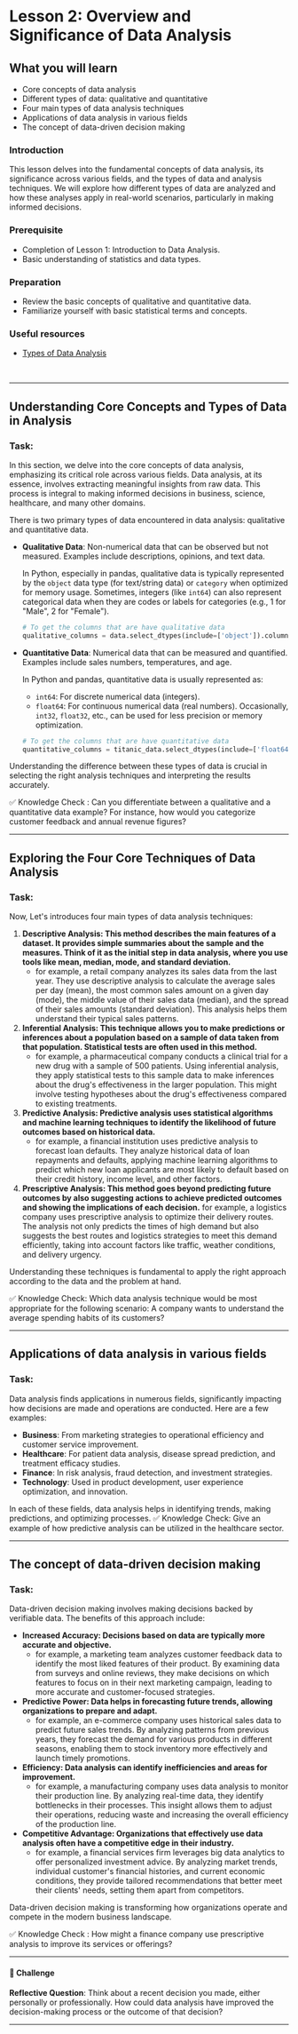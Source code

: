 # Lesson 2: Overview and Significance of Data Analysis

## What you will learn 

- Core concepts of data analysis
- Different types of data: qualitative and quantitative
- Four main types of data analysis techniques
- Applications of data analysis in various fields
- The concept of data-driven decision making

### Introduction

This lesson delves into the fundamental concepts of data analysis, its significance across various fields, and the types of data and analysis techniques. We will explore how different types of data are analyzed and how these analyses apply in real-world scenarios, particularly in making informed decisions.

### Prerequisite

* Completion of Lesson 1: Introduction to Data Analysis.
* Basic understanding of statistics and data types.

### Preparation

* Review the basic concepts of qualitative and quantitative data.
* Familiarize yourself with basic statistical terms and concepts.

### Useful resources

* [Types of Data Analysis](https://medium.com/@datasciencewizards/types-of-data-analysis-8dfa9457db36)

<br>

---

## Understanding Core Concepts and Types of Data in Analysis

### Task:

In this section, we delve into the core concepts of data analysis, emphasizing its critical role across various fields. Data analysis, at its essence, involves extracting meaningful insights from raw data. This process is integral to making informed decisions in business, science, healthcare, and many other domains.

There is two primary types of data encountered in data analysis: qualitative and quantitative data.

- **Qualitative Data**: Non-numerical data that can be observed but not measured. Examples include descriptions, opinions, and text data.

    In Python, especially in pandas, qualitative data is typically represented by the `object` data type (for text/string data) or `category` when optimized for memory usage. Sometimes, integers (like `int64`) can also represent categorical data when they are codes or labels for categories (e.g., 1 for "Male", 2 for "Female").
  ```python
  # To get the columns that are have qualitative data
  qualitative_columns = data.select_dtypes(include=['object']).columns
  ```
- **Quantitative Data**: Numerical data that can be measured and quantified. Examples include sales numbers, temperatures, and age.

    In Python and pandas, quantitative data is usually represented as:
    - `int64`: For discrete numerical data (integers).
    - `float64`: For continuous numerical data (real numbers).
    Occasionally, `int32`, `float32`, etc., can be used for less precision or memory optimization.
  ```python
  # To get the columns that are have quantitative data
  quantitative_columns = titanic_data.select_dtypes(include=['float64', 'int64']).columns
  ```

Understanding the difference between these types of data is crucial in selecting the right analysis techniques and interpreting the results accurately.

✅ Knowledge Check : Can you differentiate between a qualitative and a quantitative data example? For instance, how would you categorize customer feedback and annual revenue figures?

---
## Exploring the Four Core Techniques of Data Analysis

### Task:
Now, Let's introduces four main types of data analysis techniques:

1. **Descriptive Analysis: This method describes the main features of a dataset. It provides simple summaries about the sample and the measures. Think of it as the initial step in data analysis, where you use tools like mean, median, mode, and standard deviation.**
    - for example, a retail company analyzes its sales data from the last year. They use descriptive analysis to calculate the average sales per day (mean), the most common sales amount on a given day (mode), the middle value of their sales data (median), and the spread of their sales amounts (standard deviation). This analysis helps them understand their typical sales patterns.
2. **Inferential Analysis: This technique allows you to make predictions or inferences about a population based on a sample of data taken from that population. Statistical tests are often used in this method.**
    - for example, a pharmaceutical company conducts a clinical trial for a new drug with a sample of 500 patients. Using inferential analysis, they apply statistical tests to this sample data to make inferences about the drug's effectiveness in the larger population. This might involve testing hypotheses about the drug's effectiveness compared to existing treatments.
3. **Predictive Analysis: Predictive analysis uses statistical algorithms and machine learning techniques to identify the likelihood of future outcomes based on historical data.**
    - for example, a financial institution uses predictive analysis to forecast loan defaults. They analyze historical data of loan repayments and defaults, applying machine learning algorithms to predict which new loan applicants are most likely to default based on their credit history, income level, and other factors.
4. **Prescriptive Analysis: This method goes beyond predicting future outcomes by also suggesting actions to achieve predicted outcomes and showing the implications of each decision.**
    for example, a logistics company uses prescriptive analysis to optimize their delivery routes. The analysis not only predicts the times of high demand but also suggests the best routes and logistics strategies to meet this demand efficiently, taking into account factors like traffic, weather conditions, and delivery urgency.

Understanding these techniques is fundamental to apply the right approach according to the data and the problem at hand.

✅ Knowledge Check: Which data analysis technique would be most appropriate for the following scenario: A company wants to understand the average spending habits of its customers?

---
## Applications of data analysis in various fields
### Task:
Data analysis finds applications in numerous fields, significantly impacting how decisions are made and operations are conducted. Here are a few examples:

- **Business**: From marketing strategies to operational efficiency and customer service improvement.
- **Healthcare**: For patient data analysis, disease spread prediction, and treatment efficacy studies.
- **Finance**: In risk analysis, fraud detection, and investment strategies.
- **Technology**: Used in product development, user experience optimization, and innovation.

In each of these fields, data analysis helps in identifying trends, making predictions, and optimizing processes.
✅ Knowledge Check:  Give an example of how predictive analysis can be utilized in the healthcare sector.

---
## The concept of data-driven decision making
### Task:
Data-driven decision making involves making decisions backed by verifiable data. The benefits of this approach include:

- **Increased Accuracy: Decisions based on data are typically more accurate and objective.**
   - for example, a marketing team analyzes customer feedback data to identify the most liked features of their product. By examining data from surveys and online reviews, they make decisions on which features to focus on in their next marketing campaign, leading to more accurate and customer-focused strategies.
- **Predictive Power: Data helps in forecasting future trends, allowing organizations to prepare and adapt.**
   - for example, an e-commerce company uses historical sales data to predict future sales trends. By analyzing patterns from previous years, they forecast the demand for various products in different seasons, enabling them to stock inventory more effectively and launch timely promotions.
- **Efficiency: Data analysis can identify inefficiencies and areas for improvement.**
   - for example, a manufacturing company uses data analysis to monitor their production line. By analyzing real-time data, they identify bottlenecks in their processes. This insight allows them to adjust their operations, reducing waste and increasing the overall efficiency of the production line.
- **Competitive Advantage: Organizations that effectively use data analysis often have a competitive edge in their industry.**
   - for example, a financial services firm leverages big data analytics to offer personalized investment advice. By analyzing market trends, individual customer's financial histories, and current economic conditions, they provide tailored recommendations that better meet their clients' needs, setting them apart from competitors.

Data-driven decision making is transforming how organizations operate and compete in the modern business landscape.

✅ Knowledge Check : How might a finance company use prescriptive analysis to improve its services or offerings?

---
####  🚀 Challenge

**Reflective Question**: Think about a recent decision you made, either personally or professionally. How could data analysis have improved the decision-making process or the outcome of that decision?



---


